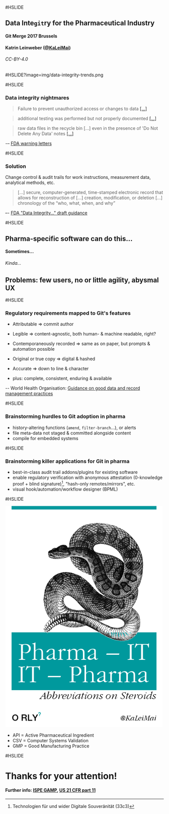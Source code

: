 #HSLIDE

## Data Inte`git`ry for the Pharmaceutical Industry

#### Git Merge 2017 Brussels 

#### Katrin Leinweber ([@KaLeiMai](https://twitter.com/kaleimai/))

###### CC-BY-4.0 

#HSLIDE?image=img/data-integrity-trends.png

#HSLIDE

### Data integrity nightmares

> Failure to prevent unauthorized access or changes to data [[…]](http://www.fda.gov/iceci/enforcementactions/warningletters/2016/ucm501282.htm)

> additional testing was performed but not properly documented [[…]](www.fda.gov/iceci/enforcementactions/warningletters/2014/ucm401451.htm)

> raw data files in the recycle bin […] even in the presence of 'Do Not Delete Any Data' notes [[…]](http://www.fda.gov/iceci/enforcementactions/warningletters/ucm455345.htm)

-– [FDA warning letters](http://google2.fda.gov/search?as_sitesearch=www.fda.gov/iceci/enforcementactions/warningletters&q=%22data+integrity%22+inmeta:search_topic%3DWarning%2520Letters&client=FDAgov&output=xml_no_dtd&proxystylesheet=FDAgov&site=FDAgov&getfields=*&requiredfields=-archive:Yes&partialfields=&filter=1&dnavs=inmeta:search_topic%3DWarning%2520Letters&sort=date:D:S:d1)

#HSLIDE

### Solution

Change control & audit trails for work instructions, measurement data, analytical methods, etc.

> […] secure, computer-generated, time-stamped electronic record that allows for reconstruction of […] creation, modification, or deletion […] chronology of the “who, what, when, and why” 

–- [FDA "Data Integrity…" draft guidance](http://www.fda.gov/downloads/drugs/guidancecomplianceregulatoryinformation/guidances/ucm495891.pdf)

#HSLIDE

## Pharma-specific software can do this…

#### Sometimes…  <!-- .element: class="fragment" -->

###### Kinda…  <!-- .element: class="fragment" -->

## Problems: few users, no or little agility, abysmal UX  <!-- .element: class="fragment" -->

#HSLIDE

### Regulatory requirements mapped to Git's features 

- Attributable => commit author
- Legible => content-agnostic, both human- & machine readable, right?  <!-- .element: class="fragment" -->
- Contemporaneously recorded => same as on paper, but prompts & automation possible  <!-- .element: class="fragment" -->
- Original or true copy => digital & hashed  <!-- .element: class="fragment" -->
- Accurate => down to line & character  <!-- .element: class="fragment" -->

- plus: complete, consistent, enduring & available  <!-- .element: class="fragment" -->

-- World Health Organisation: [Guidance on good data and record management practices](http://www.who.int/medicines/publications/pharmprep/WHO_TRS_996_annex05.pdf)

#HSLIDE

### Brainstorming hurdles to Git adoption in pharma

- history-altering functions (`amend`, `filter-branch`…), or alerts
- file meta-data not staged & committed alongside content  <!-- .element: class="fragment" -->
- compile for embedded systems  <!-- .element: class="fragment" -->

#HSLIDE

### Brainstorming killer applications for Git in pharma

- best-in-class audit trail addons/plugins for existing software
- enable regulatory verification with anonymous attestation (0-knowledge proof + blind signature)[^aa], "hash-only remotes/mirrors", etc. <!-- .element: class="fragment" -->
- visual hook/automation/workflow designer (BPML)  <!-- .element: class="fragment" -->

[^aa]: Technologien für und wider Digitale Souveränität (33c3)

#HSLIDE

![](img/pharma-IT-orly.png)

- API = Active Pharmaceutical Ingredient  <!-- .element: class="fragment" -->
- CSV = Computer Systems Validation  <!-- .element: class="fragment" -->
- GMP = Good Manufacturing Practice  <!-- .element: class="fragment" -->

#HSLIDE

# Thanks for your attention!

#### Further info: [ISPE GAMP](http://www.ispe.org/gamp-resources), [US 21 CFR part 11](http://www.ecfr.gov/cgi-bin/text-idx?&node=pt21.1.11)
